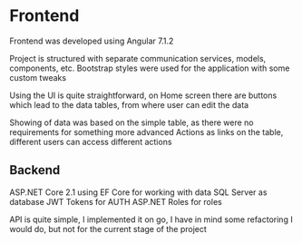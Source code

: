 # Frontend

Frontend was developed using Angular 7.1.2

Project is structured with separate communication services, models, components, etc.
Bootstrap styles were used for the application with some custom tweaks

Using the UI is quite straightforward, on Home screen there are buttons which lead to the data tables,
from where user can edit the data

Showing of data was based on the simple table, as there were no requirements for something more advanced
Actions as links on the table, different users can access different actions 

## Backend

ASP.NET Core 2.1 using EF Core for working with data
SQL Server as database
JWT Tokens for AUTH
ASP.NET Roles for roles

API is quite simple, I implemented it on go, I have in mind some refactoring I would do, but not for the current stage of the project
